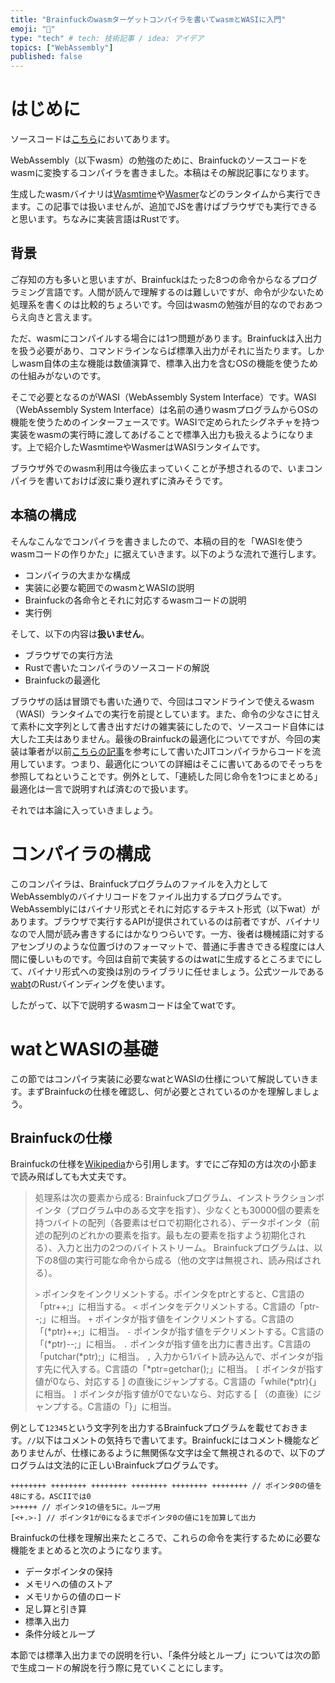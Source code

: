 ```yaml
---
title: "Brainfuckのwasmターゲットコンパイラを書いてwasmとWASIに入門"
emoji: "🧠"
type: "tech" # tech: 技術記事 / idea: アイデア
topics: ["WebAssembly"]
published: false
---
```

# はじめに
ソースコードは[こちら](https://github.com/m-shaka/bf2wasm)においてあります。

WebAssembly（以下wasm）の勉強のために、Brainfuckのソースコードをwasmに変換するコンパイラを書きました。本稿はその解説記事になります。

生成したwasmバイナリは[Wasmtime](https://wasmtime.dev/)や[Wasmer](https://wasmer.io/)などのランタイムから実行できます。この記事では扱いませんが、追加でJSを書けばブラウザでも実行できると思います<!-- TODO: 標準入力の扱いが面倒くさそう -->。ちなみに実装言語はRustです。

## 背景
ご存知の方も多いと思いますが、Brainfuckはたった8つの命令からなるプログラミング言語です。人間が読んで理解するのは難しいですが、命令が少ないため処理系を書くのは比較的ちょろいです。今回はwasmの勉強が目的なのでおあつらえ向きと言えます。

ただ、wasmにコンパイルする場合には1つ問題があります。Brainfuckは入出力を扱う必要があり、コマンドラインならば標準入出力がそれに当たります。しかしwasm自体の主な機能は数値演算で、標準入出力を含むOSの機能を使うための仕組みがないのです。

そこで必要となるのがWASI（WebAssembly System Interface）です。WASI（WebAssembly System Interface）は名前の通りwasmプログラムからOSの機能を使うためのインターフェースです。WASIで定められたシグネチャを持つ実装をwasmの実行時に渡してあげることで標準入出力も扱えるようになります<!-- TODO: ソフトウェアデザインの紹介-->。上で紹介したWasmtimeやWasmerはWASIランタイムです。

ブラウザ外でのwasm利用は今後広まっていくことが予想されるので、いまコンパイラを書いておけば波に乗り遅れずに済みそうです。

## 本稿の構成
そんなこんなでコンパイラを書きましたので、本稿の目的を「WASIを使うwasmコードの作りかた」に据えていきます。以下のような流れで進行します。
- コンパイラの大まかな構成
- 実装に必要な範囲でのwasmとWASIの説明
- Brainfuckの各命令とそれに対応するwasmコードの説明
- 実行例

そして、以下の内容は**扱いません**。
- ブラウザでの実行方法
- Rustで書いたコンパイラのソースコードの解説
- Brainfuckの最適化

ブラウザの話は冒頭でも書いた通りで、今回はコマンドラインで使えるwasm（WASI）ランタイムでの実行を前提としています。また、命令の少なさに甘えて素朴に文字列として書き出すだけの雑実装にしたので、ソースコード自体には大した工夫はありません。最後のBrainfuckの最適化についてですが、今回の実装は筆者が以前[こちらの記事](https://postd.cc/adventures-in-jit-compilation-part-1-an-interpreter/)を参考にして書いたJITコンパイラからコードを流用しています。つまり、最適化についての詳細はそこに書いてあるのでそっちを参照してねということです。例外として、「連続した同じ命令を1つにまとめる」最適化は一言で説明すれば済むので扱います。

それでは本論に入っていきましょう。

# コンパイラの構成
このコンパイラは、Brainfuckプログラムのファイルを入力としてWebAssemblyのバイナリコードをファイル出力するプログラムです。WebAssemblyにはバイナリ形式とそれに対応するテキスト形式（以下wat）があります。ブラウザで実行するAPIが提供されているのは前者ですが、バイナリなので人間が読み書きするにはかなりつらいです。一方、後者は機械語に対するアセンブリのような位置づけのフォーマットで、普通に手書きできる程度には人間に優しいものです。今回は自前で実装するのはwatに生成するところまでにして、バイナリ形式への変換は別のライブラリに任せましょう。公式ツールである[wabt](https://github.com/WebAssembly/wabt)のRustバインディングを使います。

したがって、以下で説明するwasmコードは全てwatです。

# watとWASIの基礎
この節ではコンパイラ実装に必要なwatとWASIの仕様について解説していきます。まずBrainfuckの仕様を確認し、何が必要とされているのかを理解しましょう。

## Brainfuckの仕様
Brainfuckの仕様を[Wikipedia](https://ja.wikipedia.org/wiki/Brainfuck#Brainfuck%E3%81%AE%E8%A8%80%E8%AA%9E%E4%BB%95%E6%A7%98)から引用します。すでにご存知の方は次の小節まで読み飛ばしても大丈夫です。

> 処理系は次の要素から成る: Brainfuckプログラム、インストラクションポインタ（プログラム中のある文字を指す）、少なくとも30000個の要素を持つバイトの配列（各要素はゼロで初期化される）、データポインタ（前述の配列のどれかの要素を指す。最も左の要素を指すよう初期化される）、入力と出力の2つのバイトストリーム。
> Brainfuckプログラムは、以下の8個の実行可能な命令から成る（他の文字は無視され、読み飛ばされる）。
>
> `>` ポインタをインクリメントする。ポインタをptrとすると、C言語の「ptr++;」に相当する。
> `<` ポインタをデクリメントする。C言語の「ptr--;」に相当。
> `+` ポインタが指す値をインクリメントする。C言語の「(*ptr)++;」に相当。
> `-` ポインタが指す値をデクリメントする。C言語の「(*ptr)--;」に相当。
> `.` ポインタが指す値を出力に書き出す。C言語の「putchar(*ptr);」に相当。
> `,` 入力から1バイト読み込んで、ポインタが指す先に代入する。C言語の「*ptr=getchar();」に相当。
> `[` ポインタが指す値が0なら、対応する ] の直後にジャンプする。C言語の「while(*ptr){」に相当。
> `]` ポインタが指す値が0でないなら、対応する [ （の直後）にジャンプする。C言語の「}」に相当。

例として`12345`という文字列を出力するBrainfuckプログラムを載せておきます。`//`以下はコメントの気持ちで書いてます。Brainfuckにはコメント機能などありませんが、仕様にあるように無関係な文字は全て無視されるので、以下のプログラムは文法的に正しいBrainfuckプログラムです。

```
++++++++ ++++++++ ++++++++ ++++++++ ++++++++ ++++++++ // ポインタ0の値を48にする。ASCIIでは0
>+++++ // ポインタ1の値を5に。ループ用
[<+.>-] // ポインタ1が0になるまでポインタ0の値に1を加算して出力
```

Brainfuckの仕様を理解出来たところで、これらの命令を実行するために必要な機能をまとめると次のようになります。

- データポインタの保持
- メモリへの値のストア
- メモリからの値のロード
- 足し算と引き算
- 標準入出力
- 条件分岐とループ

本節では標準入出力までの説明を行い、「条件分岐とループ」については次の節で生成コードの解説を行う際に見ていくことにします。
